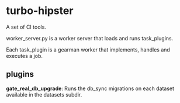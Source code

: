 turbo-hipster
=============

A set of CI tools.

worker_server.py is a worker server that loads and runs task_plugins.

Each task_plugin is a gearman worker that implements, handles and executes a
job.

plugins
-------

**gate_real_db_upgrade**:
Runs the db_sync migrations on each dataset available in the datasets subdir.